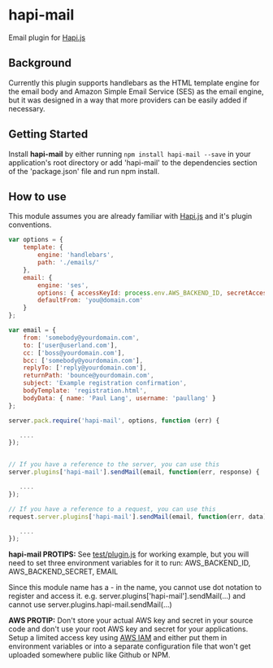 # hapi-mail

Email plugin for [Hapi.js](https://github.com/spumko/hapi)

## Background

Currently this plugin supports handlebars as the HTML template engine for the email body and Amazon Simple Email Service (SES) as the email engine, but it was designed in a way that more providers can be easily added if necessary.

## Getting Started
Install **hapi-mail** by either running `npm install hapi-mail --save` in your application's root directory or add 'hapi-mail' to the dependencies section of the 'package.json' file and run npm install.

## How to use

This module assumes you are already familiar with [Hapi.js](https://github.com/spumko/hapi) and it's plugin conventions.

```javascript 
var options = { 
    template: {
        engine: 'handlebars',
        path: './emails/' 
    },
    email: {
        engine: 'ses',
        options: { accessKeyId: process.env.AWS_BACKEND_ID, secretAccessKey: process.env.AWS_BACKEND_SECRET, region: 'us-east-1' },
        defaultFrom: 'you@domain.com'
    }
};

var email = {
    from: 'somebody@yourdomain.com',
    to: ['user@userland.com'],
    cc: ['boss@yourdomain.com'],
    bcc: ['somebody@yourdomain.com'],
    replyTo: ['reply@yourdomain.com'],
    returnPath: 'bounce@yourdomain.com',
    subject: 'Example registration confirmation',
    bodyTemplate: 'registration.html',
    bodyData: { name: 'Paul Lang', username: 'paullang' }
};

server.pack.require('hapi-mail', options, function (err) {

   ....
});


// If you have a reference to the server, you can use this
server.plugins['hapi-mail'].sendMail(email, function(err, response) {

   ....
});

// If you have a reference to a request, you can use this
request.server.plugins['hapi-mail'].sendMail(email, function(err, data) {

   ....
});


```

**hapi-mail PROTIPS:** 
See [test/plugin.js](https://github.com/paullang/hapi-mail/tree/master/test) for working example, but you will need to set three environment variables for it to run: AWS_BACKEND_ID, AWS_BACKEND_SECRET, EMAIL

Since this module name has a - in the name, you cannot use dot notation to register and access it.
e.g. server.plugins['hapi-mail'].sendMail(...) and cannot use server.plugins.hapi-mail.sendMail(...)

**AWS PROTIP:** Don't store your actual AWS key and secret in your source code and don't use your root AWS key and secret for your applications.
Setup a limited access key using [AWS IAM](http://aws.amazon.com/iam/) and either put them in environment variables or into a separate configuration file that won't get uploaded somewhere public like Github or NPM.

